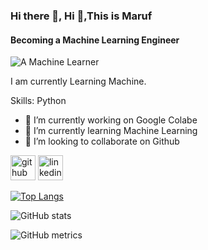 ### Hi there 👋, Hi 👋,This is Maruf
#### Becoming a Machine Learning Engineer
![A Machine Learner](https://arturssmirnovs.github.io/github-profile-readme-generator/images/banner.png)

I am currently Learning Machine.

Skills: Python

- 🔭 I’m currently working on Google Colabe 
- 🌱 I’m currently learning Machine Learning 
- 👯 I’m looking to collaborate on Github 


[<img src='https://cdn.jsdelivr.net/npm/simple-icons@3.0.1/icons/github.svg' alt='github' height='40'>](https://github.com/Md-Maruf-1727)  [<img src='https://cdn.jsdelivr.net/npm/simple-icons@3.0.1/icons/linkedin.svg' alt='linkedin' height='40'>](https://www.linkedin.com/in/www.linkedin.com/in/md-maruf-411249386/)  

[![Top Langs](https://github-readme-stats.vercel.app/api/top-langs/?username=Md-Maruf-1727)](https://github.com/anuraghazra/github-readme-stats)

![GitHub stats](https://github-readme-stats.vercel.app/api?username=Md-Maruf-1727&show_icons=true)  

![GitHub metrics](https://metrics.lecoq.io/Md-Maruf-1727)  


